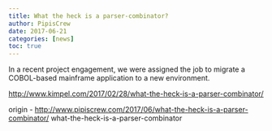 ```yaml
---
title: What the heck is a parser-combinator?
author: PipisCrew
date: 2017-06-21
categories: [news]
toc: true
---
```


In a recent project engagement, we were assigned the job to migrate a COBOL-based mainframe application to a new environment.

http://www.kimpel.com/2017/02/28/what-the-heck-is-a-parser-combinator/

origin - http://www.pipiscrew.com/2017/06/what-the-heck-is-a-parser-combinator/ what-the-heck-is-a-parser-combinator